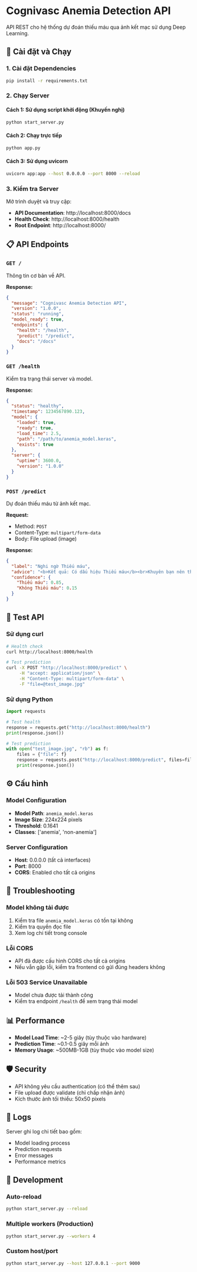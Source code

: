 # Cognivasc Anemia Detection API

API REST cho hệ thống dự đoán thiếu máu qua ảnh kết mạc sử dụng Deep Learning.

## 🚀 Cài đặt và Chạy

### 1. Cài đặt Dependencies

```bash
pip install -r requirements.txt
```

### 2. Chạy Server

#### Cách 1: Sử dụng script khởi động (Khuyến nghị)
```bash
python start_server.py
```

#### Cách 2: Chạy trực tiếp
```bash
python app.py
```

#### Cách 3: Sử dụng uvicorn
```bash
uvicorn app:app --host 0.0.0.0 --port 8000 --reload
```

### 3. Kiểm tra Server

Mở trình duyệt và truy cập:
- **API Documentation**: http://localhost:8000/docs
- **Health Check**: http://localhost:8000/health
- **Root Endpoint**: http://localhost:8000/

## 📋 API Endpoints

### `GET /`
Thông tin cơ bản về API.

**Response:**
```json
{
  "message": "Cognivasc Anemia Detection API",
  "version": "1.0.0",
  "status": "running",
  "model_ready": true,
  "endpoints": {
    "health": "/health",
    "predict": "/predict",
    "docs": "/docs"
  }
}
```

### `GET /health`
Kiểm tra trạng thái server và model.

**Response:**
```json
{
  "status": "healthy",
  "timestamp": 1234567890.123,
  "model": {
    "loaded": true,
    "ready": true,
    "load_time": 2.5,
    "path": "/path/to/anemia_model.keras",
    "exists": true
  },
  "server": {
    "uptime": 3600.0,
    "version": "1.0.0"
  }
}
```

### `POST /predict`
Dự đoán thiếu máu từ ảnh kết mạc.

**Request:**
- Method: `POST`
- Content-Type: `multipart/form-data`
- Body: File upload (image)

**Response:**
```json
{
  "label": "Nghi ngờ Thiếu máu",
  "advice": "<b>Kết quả: Có dấu hiệu Thiếu máu</b><br>Khuyên bạn nên tham khảo ý kiến bác sĩ sớm.",
  "confidence": {
    "Thiếu máu": 0.85,
    "Không Thiếu máu": 0.15
  }
}
```

## 🧪 Test API

### Sử dụng curl
```bash
# Health check
curl http://localhost:8000/health

# Test prediction
curl -X POST "http://localhost:8000/predict" \
     -H "accept: application/json" \
     -H "Content-Type: multipart/form-data" \
     -F "file=@test_image.jpg"
```

### Sử dụng Python
```python
import requests

# Test health
response = requests.get("http://localhost:8000/health")
print(response.json())

# Test prediction
with open("test_image.jpg", "rb") as f:
    files = {"file": f}
    response = requests.post("http://localhost:8000/predict", files=files)
    print(response.json())
```

## ⚙️ Cấu hình

### Model Configuration
- **Model Path**: `anemia_model.keras`
- **Image Size**: 224x224 pixels
- **Threshold**: 0.1641
- **Classes**: ['anemia', 'non-anemia']

### Server Configuration
- **Host**: 0.0.0.0 (tất cả interfaces)
- **Port**: 8000
- **CORS**: Enabled cho tất cả origins

## 🔧 Troubleshooting

### Model không tải được
1. Kiểm tra file `anemia_model.keras` có tồn tại không
2. Kiểm tra quyền đọc file
3. Xem log chi tiết trong console

### Lỗi CORS
- API đã được cấu hình CORS cho tất cả origins
- Nếu vẫn gặp lỗi, kiểm tra frontend có gửi đúng headers không

### Lỗi 503 Service Unavailable
- Model chưa được tải thành công
- Kiểm tra endpoint `/health` để xem trạng thái model

## 📊 Performance

- **Model Load Time**: ~2-5 giây (tùy thuộc vào hardware)
- **Prediction Time**: ~0.1-0.5 giây mỗi ảnh
- **Memory Usage**: ~500MB-1GB (tùy thuộc vào model size)

## 🛡️ Security

- API không yêu cầu authentication (có thể thêm sau)
- File upload được validate (chỉ chấp nhận ảnh)
- Kích thước ảnh tối thiểu: 50x50 pixels

## 📝 Logs

Server ghi log chi tiết bao gồm:
- Model loading process
- Prediction requests
- Error messages
- Performance metrics

## 🔄 Development

### Auto-reload
```bash
python start_server.py --reload
```

### Multiple workers (Production)
```bash
python start_server.py --workers 4
```

### Custom host/port
```bash
python start_server.py --host 127.0.0.1 --port 9000
```
